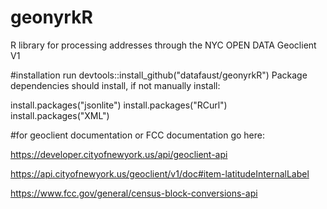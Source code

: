 # geonyrkR
R library for processing addresses through the NYC OPEN DATA Geoclient V1

#installation
run devtools::install_github("datafaust/geonyrkR")
Package dependencies should install, if not manually install:

install.packages("jsonlite")
install.packages("RCurl")
install.packages("XML")


#for geoclient documentation or FCC documentation go here:

https://developer.cityofnewyork.us/api/geoclient-api

https://api.cityofnewyork.us/geoclient/v1/doc#item-latitudeInternalLabel

https://www.fcc.gov/general/census-block-conversions-api




